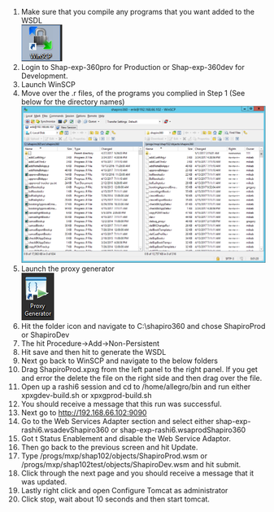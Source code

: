 1.	Make sure that you compile any programs that you want added to the WSDL</br>
![](regenwsdlimgs/winscplogo.png)
2.	Login to Shap-exp-360pro for Production or Shap-exp-360dev for Development.
3.	Launch WinSCP
4.	Move over the .r files, of the programs you complied in Step 1 (See below for the directory names)</br>
![](regenwsdlimgs/regen2img.png)
5.	Launch the proxy generator</br>
![](regenwsdlimgs/proxygen.png)
6.	Hit the folder icon and navigate to C:\shapiro360 and chose ShapiroProd or ShapiroDev
7.	The hit Procedure->Add->Non-Persistent 
8.	Hit save and then hit   to generate the WSDL
9.	Next go back to WinSCP and navigate to the below folders
10.	Drag ShapiroProd.xpxg from the left panel to the right panel.  If you get and error the delete the file on the right side and then drag over the file.
11.	Open up a rashi6 session and cd to /home/allegro/bin and run either xpxgdev-build.sh or xpxgprod-build.sh 
12.	You should receive a message that this run was successful. 
13.	Next go to http://192.168.66.102:9090
14.	Go to the Web Services Adapter section and select either shap-exp-rashi6.wsadevShapiro360 or shap-exp-rashi6.wsaprodShapiro360
15.	Got t Status Enablement and disable the Web Service Adaptor.
16.	Then go back to the previous screen and hit Update.
17.	Type /progs/mxp/shap102/objects/ShapiroProd.wsm or /progs/mxp/shap102test/objects/ShapiroDev.wsm and hit submit.
18.	Click through the next page and you should receive a message that it was updated. 
19.	Lastly right click and open Configure Tomcat as administrator 
20.	Click stop, wait about 10 seconds and then start tomcat.